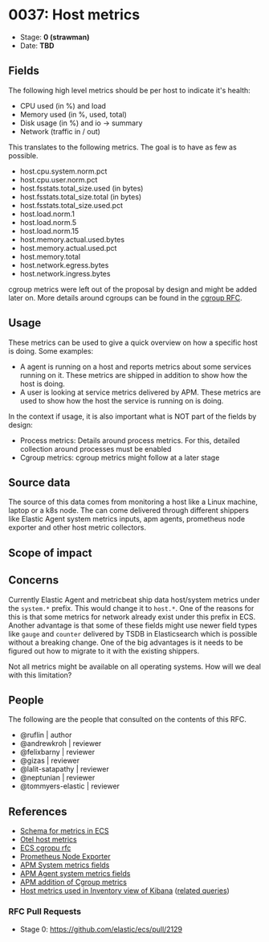 # 0037: Host metrics
<!-- Leave this ID at 0000. The ECS team will assign a unique, contiguous RFC number upon merging the initial stage of this RFC. -->

- Stage: **0 (strawman)** <!-- Update to reflect target stage. See https://elastic.github.io/ecs/stages.html -->
- Date: **TBD** <!-- The ECS team sets this date at merge time. This is the date of the latest stage advancement. -->

<!--
As you work on your RFC, use the "Stage N" comments to guide you in what you should focus on, for the stage you're targeting.
Feel free to remove these comments as you go along.
-->

<!--
Stage 0: Provide a high level summary of the premise of these changes. Briefly describe the nature, purpose, and impact of the changes. ~2-5 sentences.
-->

<!--
Stage 1: If the changes include field additions or modifications, please create a folder titled as the RFC number under rfcs/text/. This will be where proposed schema changes as standalone YAML files or extended example mappings and larger source documents will go as the RFC is iterated upon.
-->

<!--
Stage X: Provide a brief explanation of why the proposal is being marked as abandoned. This is useful context for anyone revisiting this proposal or considering similar changes later on.
-->

## Fields

The following high level metrics should be per host to indicate it's health:

* CPU used (in %) and load
* Memory used (in %, used, total)
* Disk usage (in %)  and io -> summary
* Network (traffic in / out)


This translates to the following metrics. The goal is to have as few as possible.

* host.cpu.system.norm.pct
* host.cpu.user.norm.pct
* host.fsstats.total_size.used (in bytes)
* host.fsstats.total_size.total (in bytes)
* host.fsstats.total_size.used.pct 
* host.load.norm.1
* host.load.norm.5
* host.load.norm.15
* host.memory.actual.used.bytes 
* host.memory.actual.used.pct
* host.memory.total
* host.network.egress.bytes
* host.network.ingress.bytes


cgroup metrics were left out of the proposal by design and might be added later on. More details around cgroups can be found in the [cgroup RFC](https://github.com/elastic/ecs/pull/1627).

<!--
Stage 1: Describe at a high level how this change affects fields. Include new or updated yml field definitions for all of the essential fields in this draft. While not exhaustive, the fields documented here should be comprehensive enough to deeply evaluate the technical considerations of this change. The goal here is to validate the technical details for all essential fields and to provide a basis for adding experimental field definitions to the schema. Use GitHub code blocks with yml syntax formatting, and add them to the corresponding RFC folder.
-->

<!--
Stage 2: Add or update all remaining field definitions. The list should now be exhaustive. The goal here is to validate the technical details of all remaining fields and to provide a basis for releasing these field definitions as beta in the schema. Use GitHub code blocks with yml syntax formatting, and add them to the corresponding RFC folder.
-->

## Usage

These metrics can be used to give a quick overview on how a specific host is doing. Some examples:

* A agent is running on a host and reports metrics about some services running on it. These metrics are shipped in addition to show how the host is doing.
* A user is looking at service metrics delivered by APM. These metrics are used to show how the host the service is running on is doing.

In the context if usage, it is also important what is NOT part of the fields by design:

* Process metrics: Details around process metrics. For this, detailed collection around processes must be enabled
* Cgroup metrics: cgroup metrics might follow at a later stage

<!--
Stage 1: Describe at a high-level how these field changes will be used in practice. Real world examples are encouraged. The goal here is to understand how people would leverage these fields to gain insights or solve problems. ~1-3 paragraphs.
-->

## Source data

The source of this data comes from monitoring a host like a Linux machine, laptop or a k8s node. The can come delivered through different shippers like Elastic Agent system metrics inputs, apm agents, prometheus node exporter and other host metric collectors.

<!--
Stage 1: Provide a high-level description of example sources of data. This does not yet need to be a concrete example of a source document, but instead can simply describe a potential source (e.g. nginx access log). This will ultimately be fleshed out to include literal source examples in a future stage. The goal here is to identify practical sources for these fields in the real world. ~1-3 sentences or unordered list.
-->

<!--
Stage 2: Included a real world example source document. Ideally this example comes from the source(s) identified in stage 1. If not, it should replace them. The goal here is to validate the utility of these field changes in the context of a real world example. Format with the source name as a ### header and the example document in a GitHub code block with json formatting, or if on the larger side, add them to the corresponding RFC folder.
-->

<!--
Stage 3: Add more real world example source documents so we have at least 2 total, but ideally 3. Format as described in stage 2.
-->

## Scope of impact

<!--
Stage 2: Identifies scope of impact of changes. Are breaking changes required? Should deprecation strategies be adopted? Will significant refactoring be involved? Break the impact down into:
 * Ingestion mechanisms (e.g. beats/logstash)
 * Usage mechanisms (e.g. Kibana applications, detections)
 * ECS project (e.g. docs, tooling)
The goal here is to research and understand the impact of these changes on users in the community and development teams across Elastic. 2-5 sentences each.
-->

## Concerns

Currently Elastic Agent and metricbeat ship data host/system metrics under the `system.*` prefix. This would change it to `host.*`. One of the reasons for this is that some metrics for network already exist under this prefix in ECS. Another advantage is that some of these fields might use newer field types like `gauge` and `counter` delivered by TSDB in Elasticsearch which is possible without a breaking change. One of the big advantages is it needs to be figured out how to migrate to it with the existing shippers.

Not all metrics might be available on all operating systems. How will we deal with this limitation?

<!--
Stage 1: Identify potential concerns, implementation challenges, or complexity. Spend some time on this. Play devil's advocate. Try to identify the sort of non-obvious challenges that tend to surface later. The goal here is to surface risks early, allow everyone the time to work through them, and ultimately document resolution for posterity's sake.
-->

<!--
Stage 2: Document new concerns or resolutions to previously listed concerns. It's not critical that all concerns have resolutions at this point, but it would be helpful if resolutions were taking shape for the most significant concerns.
-->

<!--
Stage 3: Document resolutions for all existing concerns. Any new concerns should be documented along with their resolution. The goal here is to eliminate risk of churn and instability by ensuring all concerns have been addressed.
-->

## People

The following are the people that consulted on the contents of this RFC.

* @ruflin | author
* @andrewkroh | reviewer
* @felixbarny | reviewer
* @gizas | reviewer
* @lalit-satapathy | reviewer
* @neptunian | reviewer
* @tommyers-elastic | reviewer

<!--
Who will be or has been consulted on the contents of this RFC? Identify authorship and sponsorship, and optionally identify the nature of involvement of others. Link to GitHub aliases where possible. This list will likely change or grow stage after stage.

e.g.:
-->


## References

<!-- Insert any links appropriate to this RFC in this section. -->

* [Schema for metrics in ECS](https://github.com/elastic/ecs/issues/474)
* [Otel host metrics](https://github.com/open-telemetry/opentelemetry-collector-contrib/blob/main/receiver/hostmetricsreceiver/README.md)
* [ECS cgropu rfc](https://github.com/elastic/ecs/blob/main/rfcs/text/0028-cgroups.md)
* [Prometheus Node Exporter](https://prometheus.io/docs/guides/node-exporter/)
* [APM System metrics fields](https://www.elastic.co/guide/en/apm/server/current/exported-fields-system.html)
* [APM Agent system metrics fields](https://www.elastic.co/guide/en/apm/agent/java/current/metrics.html#metrics-system)
* [APM addition of Cgroup metrics](https://github.com/elastic/apm/issues/368)
* [Host metrics used in Inventory view of Kibana](https://www.elastic.co/guide/en/observability/master/host-metrics.html) ([related queries](https://github.com/elastic/kibana/tree/main/x-pack/plugins/infra/common/inventory_models/host/metrics/snapshot))

### RFC Pull Requests

<!-- An RFC should link to the PRs for each of it stage advancements. -->

* Stage 0: https://github.com/elastic/ecs/pull/2129

<!--
* Stage 1: https://github.com/elastic/ecs/pull/NNN
...
-->
